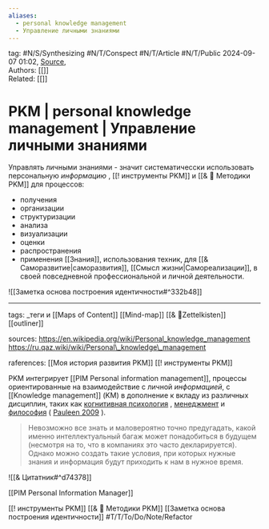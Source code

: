 ```yaml
---
aliases:
  - personal knowledge management
  - Управление личными знаниями
---
```

tag: #N/S/Synthesizing  #N/T/Conspect #N/T/Article  #N/T/Public
2024-09-07 01:02, [Source](),  
Authors: [[]]   
Related: [[]] 

# PKM | personal knowledge management | Управление личными знаниями

Управлять личными знаниями - значит систематичесски использовать персональную *информацию* , [[! инструменты PKM]] и [[& 🌱️ Методики PKM]] для процессов:
- получения
- организации
- структуризации
- анализа
- визуализации
- оценки
- распространения 
- применения
 [[Знания]], использования техник, для [[& Саморазвитие|саморазвития]], [[Смысл жизни|Самореализации]], в своей повседневной  профессиональной и личной деятельности.

![[Заметка основа построения идентичности#^332b48]]

----
tags:  _теги и [[Maps of Content]] [[Mind-map]] [[& 🌲️Zettelkisten]] [[outliner]]

sources:  https://en.wikipedia.org/wiki/Personal_knowledge_management
https://ru.qaz.wiki/wiki/Personal\_knowledge\_management

raferences: [[Моя история  развития PKM]]  [[! инструменты PKM]]

PKM интегрирует [[PIM Personal information management]], процессы ориентированные на  взаимодействие с личной *информацией*, с [[Knowledge management]] (KM) в дополнение к вкладу из различных дисциплин, таких как [когнитивная психология](https://en.wikipedia.org/wiki/Cognitive_psychology "Когнитивная психология") , [менеджмент](https://en.wikipedia.org/wiki/Management "Управление") и [философия](https://en.wikipedia.org/wiki/Philosophy "Философия") ( [Pauleen 2009](https://en.wikipedia.org/wiki/Personal_knowledge_management#CITEREFPauleen2009) ).


> Невозможно все знать и маловероятно точно предугадать, какой именно интеллектуальный багаж может понадобиться в будущем (несмотря на то, что в компаниях это часто декларируется). Однако можно создать такие условия, при которых нужные знания и информация будут приходить к нам в нужное время.

![[& Цитатник#^d74378]]

[[PIM Personal Information Manager]]

[[! инструменты PKM]]
[[& 🌱️ Методики PKM]] 
[[Заметка основа построения идентичности]]
#T/T/To/Do/Note/Refactor 